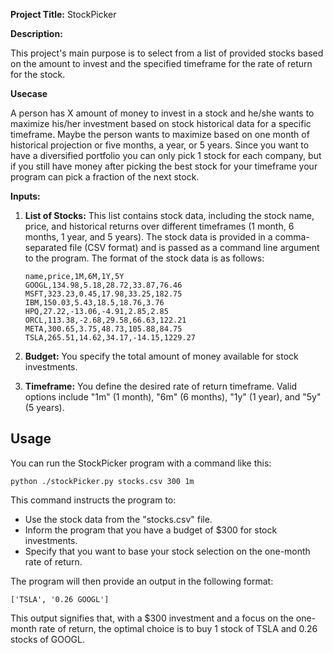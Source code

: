 **Project Title:** StockPicker

**Description:**

This project's main purpose is to select from a list of provided stocks based on the amount to invest and the specified timeframe for the rate of return for the stock.

**Usecase**

A person has X amount of money to invest in a stock and he/she wants to maximize his/her investment based on stock historical data for a specific timeframe.  Maybe the person wants to maximize based on one month of historical projection or five months, a year, or 5 years. Since you want to have a diversified portfolio you can only pick 1 stock for each company, but if you still have money after picking the best stock for your timeframe your program can pick a fraction of the next stock. 

**Inputs:**

1. **List of Stocks:** This list contains stock data, including the stock name, price, and historical returns over different timeframes (1 month, 6 months, 1 year, and 5 years). The stock data is provided in a comma-separated file (CSV format) and is passed as a command line argument to the program. The format of the stock data is as follows:

    ```
    name,price,1M,6M,1Y,5Y
    GOOGL,134.98,5.18,28.72,33.87,76.46
    MSFT,323.23,0.45,17.98,33.25,182.75
    IBM,150.03,5.43,18.5,18.76,3.76
    HPQ,27.22,-13.06,-4.91,2.85,2.85
    ORCL,113.38,-2.68,29.58,66.63,122.21
    META,300.65,3.75,48.73,105.88,84.75
    TSLA,265.51,14.62,34.17,-14.15,1229.27
    ```

2. **Budget:** You specify the total amount of money available for stock investments.

3. **Timeframe:** You define the desired rate of return timeframe. Valid options include "1m" (1 month), "6m" (6 months), "1y" (1 year), and "5y" (5 years).

## Usage

You can run the StockPicker program with a command like this:

```
python ./stockPicker.py stocks.csv 300 1m
```

This command instructs the program to:

- Use the stock data from the "stocks.csv" file.
- Inform the program that you have a budget of $300 for stock investments.
- Specify that you want to base your stock selection on the one-month rate of return.

The program will then provide an output in the following format:

```
['TSLA', '0.26 GOOGL']
```

This output signifies that, with a $300 investment and a focus on the one-month rate of return, the optimal choice is to buy 1 stock of TSLA and 0.26 stocks of GOOGL.
